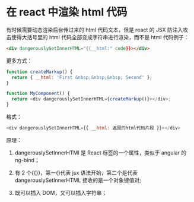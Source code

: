 # 在 react 中渲染 html 代码

有时候需要动态渲染后台传过来的 html 代码文本，但是 react 的 JSX 防注入攻击使得大括号里的 html 代码全部变成字符串进行渲染，而不是 html 代码例子：

```html
<div dangerouslySetInnerHTML="{{__html:" code}}></div>
```

更多方式：

```js
function createMarkup() {
  return { __html: 'First &nbsp;&nbsp;&nbsp; Second' };
}

function MyComponent() {
  return <div dangerouslySetInnerHTML={createMarkup()}></div>;
}
```

格式：

```js
<div dangerouslySetInnerHTML={{ __html: 返回的html代码片段 }}></div>
```

原理：

1. dangerouslySetInnerHTMl 是 React 标签的一个属性，类似于 angular 的 ng-bind；

2. 有 2 个{{}}，第一{}代表 jsx 语法开始，第二个是代表 dangerouslySetInnerHTML 接收的是一个对象键值对;

3. 既可以插入 DOM，又可以插入字符串；
